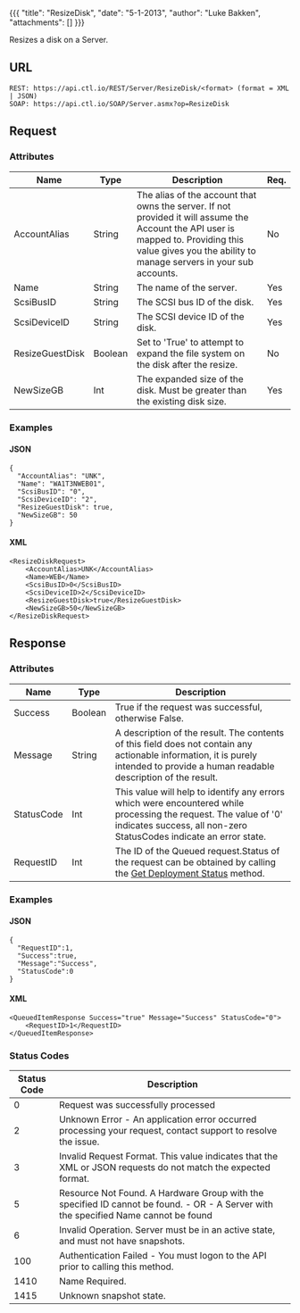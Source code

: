 {{{
  "title": "ResizeDisk",
  "date": "5-1-2013",
  "author": "Luke Bakken",
  "attachments": []
}}}

Resizes a disk on a Server.

## URL

    REST: https://api.ctl.io/REST/Server/ResizeDisk/<format> (format = XML | JSON)
    SOAP: https://api.ctl.io/SOAP/Server.asmx?op=ResizeDisk

## Request

### Attributes

| Name | Type | Description | Req. |
| --- | --- | --- | --- |
| AccountAlias | String | The alias of the account that owns the server. If not provided it will assume the Account the API user is mapped to. Providing this value gives you the ability to manage servers in your sub accounts. | No |
| Name | String | The name of the server.   | Yes |
| ScsiBusID | String | The SCSI bus ID of the disk. | Yes |
| ScsiDeviceID | String | The SCSI device ID of the disk. | Yes |
| ResizeGuestDisk | Boolean | Set to 'True' to attempt to expand the file system on the disk after the resize. | No |
| NewSizeGB | Int | The expanded size of the disk. Must be greater than the existing disk size. | Yes |

### Examples

#### JSON

    {
      "AccountAlias": "UNK",
      "Name": "WA1T3NWEB01",
      "ScsiBusID": "0",
      "ScsiDeviceID": "2",
      "ResizeGuestDisk": true,
      "NewSizeGB": 50
    }

#### XML

    <ResizeDiskRequest>
        <AccountAlias>UNK</AccountAlias>
        <Name>WEB</Name>
        <ScsiBusID>0</ScsiBusID>
        <ScsiDeviceID>2</ScsiDeviceID>
        <ResizeGuestDisk>true</ResizeGuestDisk>
        <NewSizeGB>50</NewSizeGB>
    </ResizeDiskRequest>

## Response

### Attributes

| Name | Type | Description |
| --- | --- | --- |
| Success | Boolean | True if the request was successful, otherwise False. |
| Message | String | A description of the result. The contents of this field does not contain any actionable information, it is purely intended to provide a human readable description of the result. |
| StatusCode | Int | This value will help to identify any errors which were encountered while processing the request. The value of '0' indicates success, all non-zero StatusCodes indicate an error state. |
| RequestID | Int | The ID of the Queued request.Status of the request can be obtained by calling the [Get Deployment Status](../Blueprint/get-deployment-status.md) method. |

### Examples

#### JSON

    {
      "RequestID":1,
      "Success":true,
      "Message":"Success",
      "StatusCode":0
    }

#### XML

    <QueuedItemResponse Success="true" Message="Success" StatusCode="0">
        <RequestID>1</RequestID>
    </QueuedItemResponse>

### Status Codes
| Status Code | Description |
| --- | --- |
| 0 | Request was successfully processed |
| 2 | Unknown Error - An application error occurred processing your request, contact support to resolve the issue. |
| 3 | Invalid Request Format. This value indicates that the XML or JSON requests do not match the expected format. |
| 5 | Resource Not Found.  A Hardware Group with the specified ID cannot be found. - OR - A Server with the specified Name cannot be found |
| 6 | Invalid Operation.  Server must be in an active state, and must not have snapshots. |
| 100 | Authentication Failed - You must logon to the API prior to calling this method. |
| 1410 | Name Required. |
| 1415 | Unknown snapshot state. |
